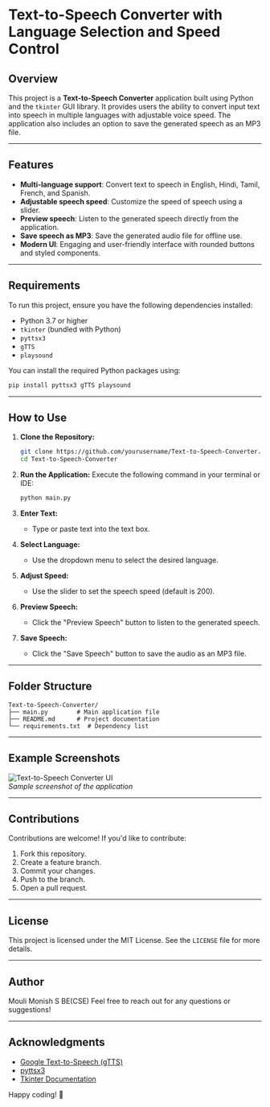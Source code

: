 # Text-to-Speech Converter with Language Selection and Speed Control

## Overview
This project is a **Text-to-Speech Converter** application built using Python and the `tkinter` GUI library. It provides users the ability to convert input text into speech in multiple languages with adjustable voice speed. The application also includes an option to save the generated speech as an MP3 file.

---

## Features
- **Multi-language support**: Convert text to speech in English, Hindi, Tamil, French, and Spanish.
- **Adjustable speech speed**: Customize the speed of speech using a slider.
- **Preview speech**: Listen to the generated speech directly from the application.
- **Save speech as MP3**: Save the generated audio file for offline use.
- **Modern UI**: Engaging and user-friendly interface with rounded buttons and styled components.

---

## Requirements
To run this project, ensure you have the following dependencies installed:

- Python 3.7 or higher
- `tkinter` (bundled with Python)
- `pyttsx3`
- `gTTS`
- `playsound`

You can install the required Python packages using:
```bash
pip install pyttsx3 gTTS playsound
```

---

## How to Use

1. **Clone the Repository:**
   ```bash
   git clone https://github.com/yourusername/Text-to-Speech-Converter.git
   cd Text-to-Speech-Converter
   ```

2. **Run the Application:**
   Execute the following command in your terminal or IDE:
   ```bash
   python main.py
   ```

3. **Enter Text:**
   - Type or paste text into the text box.

4. **Select Language:**
   - Use the dropdown menu to select the desired language.

5. **Adjust Speed:**
   - Use the slider to set the speech speed (default is 200).

6. **Preview Speech:**
   - Click the "Preview Speech" button to listen to the generated speech.

7. **Save Speech:**
   - Click the "Save Speech" button to save the audio as an MP3 file.

---

## Folder Structure
```
Text-to-Speech-Converter/
├── main.py        # Main application file
├── README.md      # Project documentation
└── requirements.txt  # Dependency list
```

---

## Example Screenshots

![Text-to-Speech Converter UI](https://via.placeholder.com/500x400)  
*Sample screenshot of the application*

---

## Contributions
Contributions are welcome! If you'd like to contribute:

1. Fork this repository.
2. Create a feature branch.
3. Commit your changes.
4. Push to the branch.
5. Open a pull request.

---

## License
This project is licensed under the MIT License. See the `LICENSE` file for more details.

---

## Author
Mouli Monish S
BE(CSE)
Feel free to reach out for any questions or suggestions!

---

## Acknowledgments
- [Google Text-to-Speech (gTTS)](https://pypi.org/project/gTTS/)
- [pyttsx3](https://pypi.org/project/pyttsx3/)
- [Tkinter Documentation](https://docs.python.org/3/library/tkinter.html)

Happy coding! :tada:

